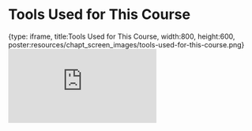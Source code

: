 # Tools Used for This Course
 
{type: iframe, title:Tools Used for This Course, width:800, height:600, poster:resources/chapt_screen_images/tools-used-for-this-course.png}
![](https://hutchdatascience.org/NIH_Data_Sharing/no_toc/tools-used-for-this-course.html)
 

 
